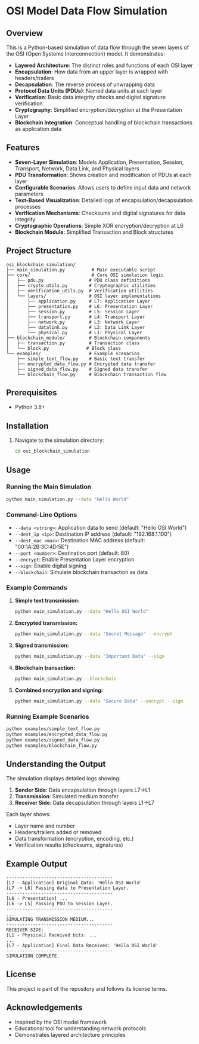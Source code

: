 # OSI Model Data Flow Simulation

## Overview
This is a Python-based simulation of data flow through the seven layers of the OSI (Open Systems Interconnection) model. It demonstrates:

- **Layered Architecture**: The distinct roles and functions of each OSI layer
- **Encapsulation**: How data from an upper layer is wrapped with headers/trailers
- **Decapsulation**: The reverse process of unwrapping data
- **Protocol Data Units (PDUs)**: Named data units at each layer
- **Verification**: Basic data integrity checks and digital signature verification
- **Cryptography**: Simplified encryption/decryption at the Presentation Layer
- **Blockchain Integration**: Conceptual handling of blockchain transactions as application data

## Features

- **Seven-Layer Simulation**: Models Application, Presentation, Session, Transport, Network, Data Link, and Physical layers
- **PDU Transformation**: Shows creation and modification of PDUs at each layer
- **Configurable Scenarios**: Allows users to define input data and network parameters
- **Text-Based Visualization**: Detailed logs of encapsulation/decapsulation processes
- **Verification Mechanisms**: Checksums and digital signatures for data integrity
- **Cryptographic Operations**: Simple XOR encryption/decryption at L6
- **Blockchain Module**: Simplified Transaction and Block structures

## Project Structure

```
osi_blockchain_simulation/
├── main_simulation.py          # Main executable script
├── core/                       # Core OSI simulation logic
│   ├── pdu.py                 # PDU class definitions
│   ├── crypto_utils.py        # Cryptographic utilities
│   ├── verification_utils.py  # Verification utilities
│   └── layers/                # OSI layer implementations
│       ├── application.py     # L7: Application Layer
│       ├── presentation.py    # L6: Presentation Layer
│       ├── session.py         # L5: Session Layer
│       ├── transport.py       # L4: Transport Layer
│       ├── network.py         # L3: Network Layer
│       ├── datalink.py        # L2: Data Link Layer
│       └── physical.py        # L1: Physical Layer
├── blockchain_module/         # Blockchain components
│   ├── transaction.py         # Transaction class
│   └── block.py              # Block class
└── examples/                  # Example scenarios
    ├── simple_text_flow.py    # Basic text transfer
    ├── encrypted_data_flow.py # Encrypted data transfer
    ├── signed_data_flow.py    # Signed data transfer
    └── blockchain_flow.py     # Blockchain transaction flow
```

## Prerequisites

- Python 3.8+

## Installation

1. Navigate to the simulation directory:
   ```bash
   cd osi_blockchain_simulation
   ```

## Usage

### Running the Main Simulation

```bash
python main_simulation.py --data "Hello World"
```

### Command-Line Options

- `--data <string>`: Application data to send (default: "Hello OSI World")
- `--dest_ip <ip>`: Destination IP address (default: "192.168.1.100")
- `--dest_mac <mac>`: Destination MAC address (default: "00:1A:2B:3C:4D:5E")
- `--port <number>`: Destination port (default: 80)
- `--encrypt`: Enable Presentation Layer encryption
- `--sign`: Enable digital signing
- `--blockchain`: Simulate blockchain transaction as data

### Example Commands

1. **Simple text transmission:**
   ```bash
   python main_simulation.py --data "Hello OSI World"
   ```

2. **Encrypted transmission:**
   ```bash
   python main_simulation.py --data "Secret Message" --encrypt
   ```

3. **Signed transmission:**
   ```bash
   python main_simulation.py --data "Important Data" --sign
   ```

4. **Blockchain transaction:**
   ```bash
   python main_simulation.py --blockchain
   ```

5. **Combined encryption and signing:**
   ```bash
   python main_simulation.py --data "Secure Data" --encrypt --sign
   ```

### Running Example Scenarios

```bash
python examples/simple_text_flow.py
python examples/encrypted_data_flow.py
python examples/signed_data_flow.py
python examples/blockchain_flow.py
```

## Understanding the Output

The simulation displays detailed logs showing:

1. **Sender Side**: Data encapsulation through layers L7→L1
2. **Transmission**: Simulated medium transfer
3. **Receiver Side**: Data decapsulation through layers L1→L7

Each layer shows:
- Layer name and number
- Headers/trailers added or removed
- Data transformation (encryption, encoding, etc.)
- Verification results (checksums, signatures)

## Example Output

```
----------------------------------------
[L7 - Application] Original Data: 'Hello OSI World'
[L7 -> L6] Passing data to Presentation Layer.
----------------------------------------
[L6 - Presentation] ...
[L6 -> L5] Passing PDU to Session Layer.
----------------------------------------
...
SIMULATING TRANSMISSION MEDIUM...
----------------------------------------
RECEIVER SIDE:
[L1 - Physical] Received bits: ...
...
[L7 - Application] Final Data Received: 'Hello OSI World'
----------------------------------------
SIMULATION COMPLETE.
```

## License

This project is part of the repository and follows its license terms.

## Acknowledgements

- Inspired by the OSI model framework
- Educational tool for understanding network protocols
- Demonstrates layered architecture principles
